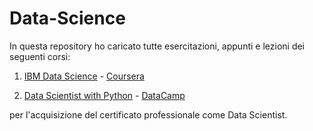 # Data-Science

In questa repository ho caricato tutte esercitazioni, appunti e lezioni dei seguenti corsi:

1. [IBM Data Science](https://www.coursera.org/professional-certificates/ibm-data-science?) - [Coursera](https://www.coursera.org)

2. [Data Scientist with Python](https://app.datacamp.com/learn/career-tracks/data-scientist-with-python?version=5) - [DataCamp](https://app.datacamp.com/learn) 

per l'acquisizione del certificato professionale come Data Scientist.